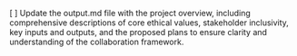 [ ] Update the output.md file with the project overview, including comprehensive descriptions of core ethical values, stakeholder inclusivity, key inputs and outputs, and the proposed plans to ensure clarity and understanding of the collaboration framework.
